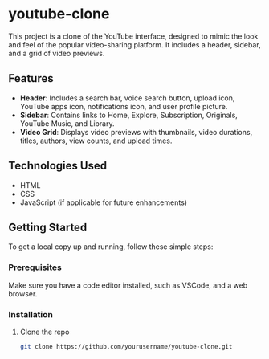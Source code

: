 # youtube-clone

This project is a clone of the YouTube interface, designed to mimic the look and feel of the popular video-sharing platform. It includes a header, sidebar, and a grid of video previews.

## Features

- **Header**: Includes a search bar, voice search button, upload icon, YouTube apps icon, notifications icon, and user profile picture.
- **Sidebar**: Contains links to Home, Explore, Subscription, Originals, YouTube Music, and Library.
- **Video Grid**: Displays video previews with thumbnails, video durations, titles, authors, view counts, and upload times.

## Technologies Used

- HTML
- CSS
- JavaScript (if applicable for future enhancements)

## Getting Started

To get a local copy up and running, follow these simple steps:

### Prerequisites

Make sure you have a code editor installed, such as VSCode, and a web browser.

### Installation

1. Clone the repo
   ```sh
   git clone https://github.com/yourusername/youtube-clone.git
